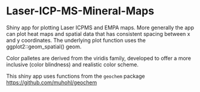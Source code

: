 # Laser-ICP-MS-Mineral-Maps
Shiny app for plotting Laser ICPMS and EMPA maps. More generally the app can plot heat maps and spatial data that has consistent spacing between x and y coordinates. The underlying plot function uses the ggplot2::geom_spatial() geom. 

Color palletes are derived from the viridis family, developed to offer a more inclusive (color blindness) and realistic color scheme.

This shiny app uses functions from the `geochem` package https://github.com/muhohl/geochem  

